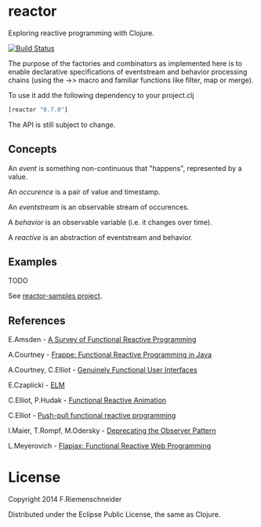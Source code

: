 reactor
=======

Exploring reactive programming with Clojure.

[![Build Status](https://travis-ci.org/friemen/reactor.png?branch=master)](https://travis-ci.org/friemen/reactor)

The purpose of the factories and combinators as implemented here 
is to enable declarative specifications of eventstream and behavior
processing chains (using the ->> macro and familiar functions
like filter, map or merge).

To use it add the following dependency to your project.clj

```clojure
[reactor "0.7.0"]
```

The API is still subject to change.


Concepts
--------

An *event* is something non-continuous that "happens", represented by a value.

An *occurence* is a pair of value and timestamp.

An *eventstream* is an observable stream of occurences. 

A *behavior* is an observable variable (i.e. it changes over time).

A *reactive* is an abstraction of eventstream and behavior. 


Examples
--------
TODO

See [reactor-samples project](https://github.com/friemen/reactor-samples).


References
----------

E.Amsden - [A Survey of Functional Reactive Programming](http://www.cs.rit.edu/~eca7215/frp-independent-study/Survey.pdf)

A.Courtney - [Frappe: Functional Reactive Programming in Java](http://haskell.cs.yale.edu/wp-content/uploads/2011/02/frappe-padl01.pdf)

A.Courtney, C.Elliot - [Genuinely Functional User Interfaces](http://haskell.cs.yale.edu/wp-content/uploads/2011/02/genuinely-functional-guis.pdf)

E.Czaplicki - [ELM](http://elm-lang.org/papers/concurrent-frp.pdf)

C.Elliot, P.Hudak - [Functional Reactive Animation](http://conal.net/papers/icfp97/icfp97.pdf)

C.Elliot - [Push-pull functional reactive programming](http://conal.net/papers/push-pull-frp/push-pull-frp.pdf)

I.Maier, T.Rompf, M.Odersky - [Deprecating the Observer Pattern](http://lamp.epfl.ch/~imaier/pub/DeprecatingObserversTR2010.pdf)

L.Meyerovich - [Flapjax: Functional Reactive Web Programming](http://www.cs.brown.edu/research/pubs/theses/ugrad/2007/lmeyerov.pdf)


License
=======

Copyright 2014 F.Riemenschneider

Distributed under the Eclipse Public License, the same as Clojure.
